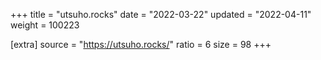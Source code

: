 +++
title = "utsuho.rocks"
date = "2022-03-22"
updated = "2022-04-11"
weight = 100223

[extra]
source = "https://utsuho.rocks/"
ratio = 6
size = 98
+++
